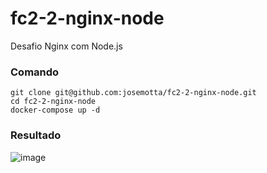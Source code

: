 # fc2-2-nginx-node

Desafio Nginx com Node.js

### Comando

    git clone git@github.com:josemotta/fc2-2-nginx-node.git
    cd fc2-2-nginx-node
    docker-compose up -d

### Resultado

![image](https://user-images.githubusercontent.com/86032/108916768-7dabde00-760d-11eb-85e2-ed0846f72db9.png)

